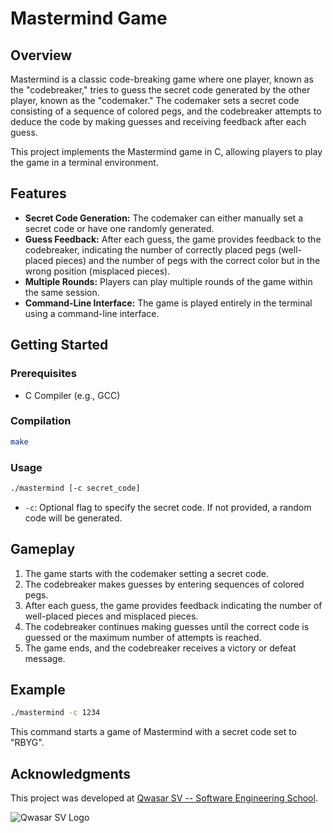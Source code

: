 # Mastermind Game

## Overview

Mastermind is a classic code-breaking game where one player, known as the "codebreaker," tries to guess the secret code generated by the other player, known as the "codemaker." The codemaker sets a secret code consisting of a sequence of colored pegs, and the codebreaker attempts to deduce the code by making guesses and receiving feedback after each guess.

This project implements the Mastermind game in C, allowing players to play the game in a terminal environment.

## Features

- **Secret Code Generation:** The codemaker can either manually set a secret code or have one randomly generated.
- **Guess Feedback:** After each guess, the game provides feedback to the codebreaker, indicating the number of correctly placed pegs (well-placed pieces) and the number of pegs with the correct color but in the wrong position (misplaced pieces).
- **Multiple Rounds:** Players can play multiple rounds of the game within the same session.
- **Command-Line Interface:** The game is played entirely in the terminal using a command-line interface.

## Getting Started

### Prerequisites

- C Compiler (e.g., GCC)

### Compilation

```bash
make 
```

### Usage

```bash
./mastermind [-c secret_code]
```

- `-c`: Optional flag to specify the secret code. If not provided, a random code will be generated.

## Gameplay

1. The game starts with the codemaker setting a secret code.
2. The codebreaker makes guesses by entering sequences of colored pegs.
3. After each guess, the game provides feedback indicating the number of well-placed pieces and misplaced pieces.
4. The codebreaker continues making guesses until the correct code is guessed or the maximum number of attempts is reached.
5. The game ends, and the codebreaker receives a victory or defeat message.

## Example

```bash
./mastermind -c 1234
```

This command starts a game of Mastermind with a secret code set to "RBYG".


## Acknowledgments
This project was developed at [Qwasar SV -- Software Engineering School](https://qwasar.io).

![Qwasar SV Logo](https://storage.googleapis.com/qwasar-public/qwasar-logo_50x50.png)